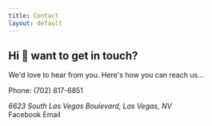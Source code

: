 ```yaml
---
title: Contact
layout: default
---
```


<section>
    <h1>Hi 👋 want to get in touch?</h1>
    <p>We'd love to hear from you. Here's how you can reach us...</p>
</section>

<section>
    <p>Phone: (702) 817-6851</p>
    <address>6623 South Las Vegas Boulevard, Las Vegas, NV</address>
    <a src="https://www.facebook.com/Echelon-Event-Center-100726935279063/">Facebook</a>
    <a src="echeloneventctr@outlook.com">Email</a>
</section>
